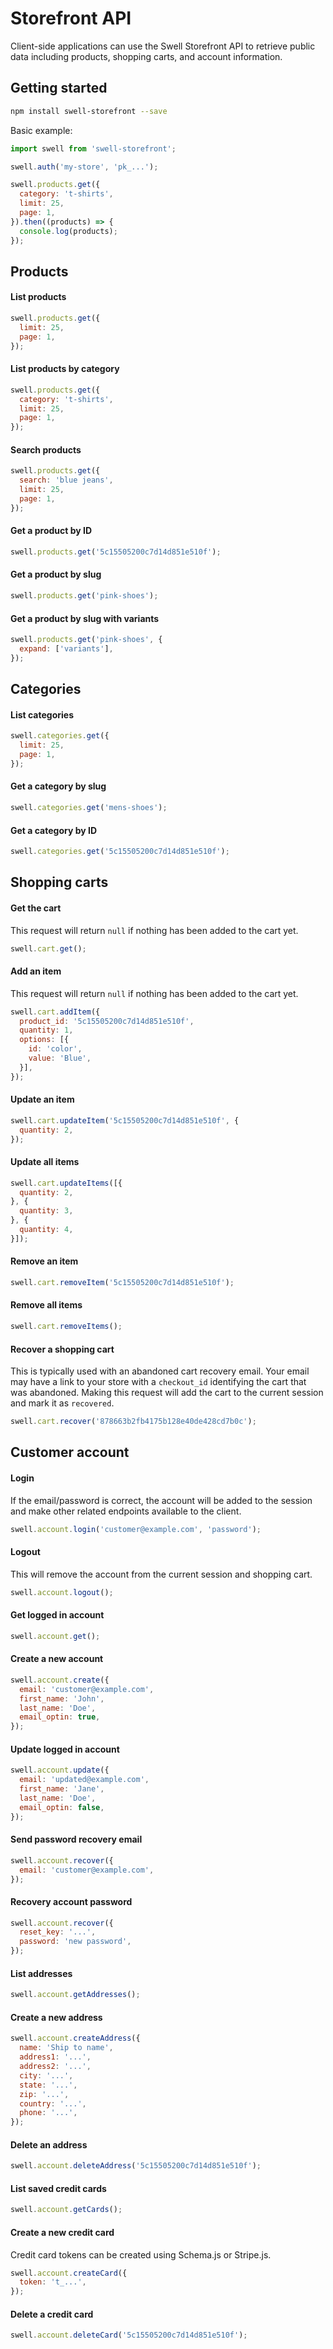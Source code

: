 # Storefront API

Client-side applications can use the Swell Storefront API to retrieve public data including products, shopping carts, and account information.

## Getting started

```bash
npm install swell-storefront --save
```

Basic example:

```javascript
import swell from 'swell-storefront';

swell.auth('my-store', 'pk_...');

swell.products.get({
  category: 't-shirts',
  limit: 25,
  page: 1,
}).then((products) => {
  console.log(products);
});
```

## Products

#### List products

```javascript
swell.products.get({
  limit: 25,
  page: 1,
});
```

#### List products by category

```javascript
swell.products.get({
  category: 't-shirts',
  limit: 25,
  page: 1,
});
```

#### Search products

```javascript
swell.products.get({
  search: 'blue jeans',
  limit: 25,
  page: 1,
});
```

#### Get a product by ID

```javascript
swell.products.get('5c15505200c7d14d851e510f');
```

#### Get a product by slug

```javascript
swell.products.get('pink-shoes');
```

#### Get a product by slug with variants

```javascript
swell.products.get('pink-shoes', {
  expand: ['variants'],
});
```

## Categories

#### List categories

```javascript
swell.categories.get({
  limit: 25,
  page: 1,
});
```

#### Get a category by slug

```javascript
swell.categories.get('mens-shoes');
```

#### Get a category by ID

```javascript
swell.categories.get('5c15505200c7d14d851e510f');
```

## Shopping carts

#### Get the cart

This request will return `null` if nothing has been added to the cart yet.

```javascript
swell.cart.get();
```

#### Add an item

This request will return `null` if nothing has been added to the cart yet.

```javascript
swell.cart.addItem({
  product_id: '5c15505200c7d14d851e510f',
  quantity: 1,
  options: [{
    id: 'color',
    value: 'Blue',
  }],
});
```

#### Update an item

```javascript
swell.cart.updateItem('5c15505200c7d14d851e510f', {
  quantity: 2,
});
```

#### Update all items

```javascript
swell.cart.updateItems([{
  quantity: 2,
}, {
  quantity: 3,
}, {
  quantity: 4,
}]);
```

#### Remove an item

```javascript
swell.cart.removeItem('5c15505200c7d14d851e510f');
```

#### Remove all items

```javascript
swell.cart.removeItems();
```

#### Recover a shopping cart

This is typically used with an abandoned cart recovery email. Your email may have a link to your store with a `checkout_id` identifying the cart that was abandoned. Making this request will add the cart to the current session and mark it as `recovered`.

```javascript
swell.cart.recover('878663b2fb4175b128e40de428cd7b0c');
```

## Customer account

#### Login

If the email/password is correct, the account will be added to the session and make other related endpoints available to the client.

```javascript
swell.account.login('customer@example.com', 'password');
```

#### Logout

This will remove the account from the current session and shopping cart.

```javascript
swell.account.logout();
```

#### Get logged in account

```javascript
swell.account.get();
```

#### Create a new account

```javascript
swell.account.create({
  email: 'customer@example.com',
  first_name: 'John',
  last_name: 'Doe',
  email_optin: true,
});
```

#### Update logged in account

```javascript
swell.account.update({
  email: 'updated@example.com',
  first_name: 'Jane',
  last_name: 'Doe',
  email_optin: false,
});
```

#### Send password recovery email

```javascript
swell.account.recover({
  email: 'customer@example.com',
});
```

#### Recovery account password

```javascript
swell.account.recover({
  reset_key: '...',
  password: 'new password',
});
```

#### List addresses

```javascript
swell.account.getAddresses();
```

#### Create a new address

```javascript
swell.account.createAddress({
  name: 'Ship to name',
  address1: '...',
  address2: '...',
  city: '...',
  state: '...',
  zip: '...',
  country: '...',
  phone: '...',
});
```

#### Delete an address

```javascript
swell.account.deleteAddress('5c15505200c7d14d851e510f');
```

#### List saved credit cards

```javascript
swell.account.getCards();
```

#### Create a new credit card

Credit card tokens can be created using Schema.js or Stripe.js.

```javascript
swell.account.createCard({
  token: 't_...',
});
```

#### Delete a credit card

```javascript
swell.account.deleteCard('5c15505200c7d14d851e510f');
```
